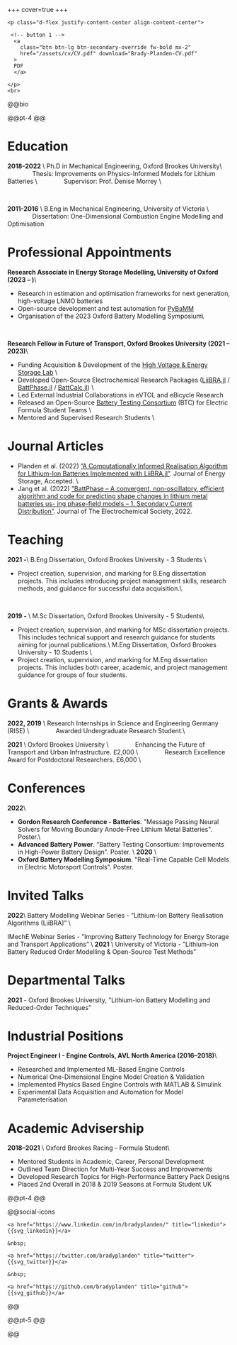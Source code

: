 +++
cover=true
+++

~~~
<p class="d-flex justify-content-center align-content-center">

 <!-- button 1 -->
  <a
    class="btn btn-lg btn-secondary-override fw-bold mx-2"
    href="/assets/cv/CV.pdf" download="Brady-Planden-CV.pdf"
  >
  PDF
  </a>
  
</p>
<br>
~~~

@@bio

@@pt-4 @@


# Education
**2018-2022** \\
Ph.D in Mechanical Engineering, Oxford Brookes University\\
&emsp;&emsp;&emsp;&emsp;Thesis: Improvements on Physics-Informed Models for Lithium Batteries \\
&emsp;&emsp;&emsp;&emsp;Supervisor: Prof. Denise Morrey \\

&nbsp;

**2011-2016** \\
B.Eng in Mechanical Engineering, University of Victoria  \\
&emsp;&emsp;&emsp;&emsp;Dissertation: One-Dimensional Combustion Engine Modelling and Optimisation

# Professional Appointments
**Research Associate in Energy Storage Modelling, University of Oxford (2023 – )**\\
* Research in estimation and optimisation frameworks for next generation, high-voltage LNMO batteries
* Open-source development and test automation for [PyBaMM](https://pybamm.org/)
* Organisation of the 2023 Oxford Battery Modelling Symposium\\

&nbsp;

**Research Fellow in Future of Transport, Oxford Brookes University (2021 – 2023)**\\

* Funding Acquisition & Development of the [High Voltage & Energy Storage Lab](https://hves.brookes.ac.uk/) \\
* Developed Open-Source Electrochemical Research Packages ([LiiBRA.jl](https://github.com/BradyPlanden/LiiBRA.jl) / [BattPhase.jl](https://github.com/BradyPlanden/BattPhase.jl) / [BattCalc.jl](https://github.com/BradyPlanden/BattCalc.jl)) \\
* Led External Industrial Collaborations in eVTOL and eBicycle Research
* Released an Open-Source [Battery Testing Consortium](https://github.com/HVES-Battery-Testing-Consortium) (BTC) for Electric Formula Student Teams \\
* Mentored and Supervised Research Students \\

# Journal Articles

* Planden et al. (2022) [”A Computationally Informed Realisation Algorithm for Lithium-Ion Batteries Implemented with LiiBRA.jl”](https://arxiv.org/abs/2203.17105). Journal of Energy Storage, Accepted. \\
* Jang et al. (2022) [”BattPhase – A convergent, non-oscillatory, efficient algorithm and code for predicting shape changes in lithium metal batteries us- ing phase-field models – 1. Secondary Current Distribution”](https://iopscience.iop.org/article/10.1149/1945-7111/ac86a7). Journal of The Electrochemical Society, 2022.



# Teaching
**2021 -**\\
 B.Eng Dissertation, Oxford Brookes University - 3 Students \\ 
* Project creation, supervision, and marking for B.Eng dissertation projects. This includes introducing project management skills, research methods, and guidance for successful data acquisition.\\

&nbsp;

**2019 -** \\
M.Sc Dissertation, Oxford Brookes University - 5 Students\\
* Project creation, supervision, and marking for MSc dissertation projects. This includes technical support and research guidance for students aiming for journal publications.\\
M.Eng Dissertation, Oxford Brookes University - 10 Students \\ 
* Project creation, supervision, and marking for M.Eng dissertation projects. This includes both career, academic, and project management guidance for groups of four students.


# Grants & Awards
**2022, 2019** \\ 
Research Internships in Science and Engineering Germany (RISE) \\
&emsp;&emsp;&emsp;&emsp;Awarded Undergraduate Research Student.\\

**2021** \\
Oxford Brookes University \\
&emsp;&emsp;&emsp;&emsp;Enhancing the Future of Transport and Urban Infrastructure. £2,000 \\
&emsp;&emsp;&emsp;&emsp;Research Excellence Award for Postdoctoral Researchers. £6,000 \\


# Conferences
**2022**\\
* **Gordon Research Conference - Batteries**. "Message Passing Neural Solvers for Moving Boundary Anode-Free Lithium Metal Batteries". Poster.\\
* **Advanced Battery Power**. "Battery Testing Consortium: Improvements in High-Power Battery Design". Poster. \\
**2020** \\ 
* **Oxford Battery Modelling Symposium**. "Real-Time Capable Cell Models in Electric Motorsport Controls". Poster.


# Invited Talks
**2022**\\
Battery Modelling Webinar Series - ”Lithium-Ion Battery Realisation Algorithms (LiiBRA)” \\

IMechE Webinar Series - ”Improving Battery Technology for Energy Storage and Transport Applications” \\
**2021** \\
University of Victoria - ”Lithium-ion Battery Reduced Order Modelling & Open-Source Test Methods”

# Departmental Talks
**2021** - Oxford Brookes University,
”Lithium-ion Battery Modelling and Reduced-Order Techniques”

# Industrial Positions
**Project Engineer I - Engine Controls, AVL North America (2016–2018)**\\
* Researched and Implemented ML-Based Engine Controls
* Numerical One-Dimensional Engine Model Creation & Validation
* Implemented Physics Based Engine Controls with MATLAB & Simulink
* Experimental Data Acquisition and Automation for Model Parameterisation

# Academic Advisership
**2018–2021** \\
Oxford Brookes Racing - Formula Student\\
* Mentored Students in Academic, Career, Personal Development
* Outlined Team Direction for Multi-Year Success and Improvements
* Developed Research Topics for High-Performance Battery Pack Designs 
* Placed 2nd Overall in 2018 & 2019 Seasons at Formula Student UK



<!-- ## License

The content of this website is under the permissive [creative commons 4.0](https://creativecommons.org/licenses/by/4.0/legalcode) license.
The code snippets can all be considered to be under the [MIT License](https://opensource.org/licenses/MIT).
If you find something useful on this site, drop me a line, it will encourage me to keep writing!

-->

@@pt-4 @@

@@social-icons
~~~
<a href="https://www.linkedin.com/in/bradyplanden/" title="linkedin">{{svg_linkedin}}</a>

&nbsp;

<a href="https://twitter.com/bradyplanden" title="twitter">{{svg_twitter}}</a>

&nbsp;

<a href="https://github.com/bradyplanden" title="github">{{svg_github}}</a>
~~~
@@

@@pt-5 @@

@@ <!-- end of bio div -->
